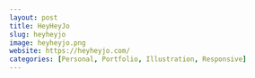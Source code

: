 ```yaml
---
layout: post
title: HeyHeyJo
slug: heyheyjo
image: heyheyjo.png
website: https://heyheyjo.com/
categories: [Personal, Portfolio, Illustration, Responsive]
---
```


